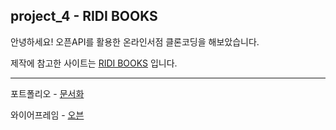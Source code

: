 ## project_4 - RIDI BOOKS
안녕하세요! 오픈API를 활용한 온라인서점 클론코딩을 해보았습니다.

제작에 참고한 사이트는 
[RIDI BOOKS](https://ridibooks.com/ebook/recommendation)
입니다.

---
포트폴리오 - [문서화](https://www.canva.com/design/DAFbLhHgN48/ZVtQAUX8kedHTyXyHnwWOw/view?utm_content=DAFbLhHgN48&utm_campaign=designshare&utm_medium=link&utm_source=publishsharelink)

와이어프레임 - [오븐](https://ovenapp.io/view/Ph4tCaXkePxbpeBRVlCosIJdDw8t6ts0/)
